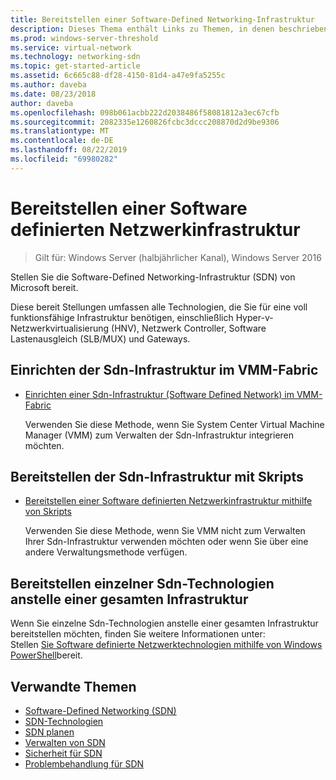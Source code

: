 ```yaml
---
title: Bereitstellen einer Software-Defined Networking-Infrastruktur
description: Dieses Thema enthält Links zu Themen, in denen beschrieben wird, wie Sie eine Sdn-Infrastruktur (Software Defined Network) mithilfe von Skripts in Windows Server 2016 bereitstellen.
ms.prod: windows-server-threshold
ms.service: virtual-network
ms.technology: networking-sdn
ms.topic: get-started-article
ms.assetid: 6c665c88-df28-4150-81d4-a47e9fa5255c
ms.author: daveba
ms.date: 08/23/2018
author: daveba
ms.openlocfilehash: 098b061acbb222d2038486f58081812a3ec67cfb
ms.sourcegitcommit: 2082335e1260826fcbc3dccc208870d2d9be9306
ms.translationtype: MT
ms.contentlocale: de-DE
ms.lasthandoff: 08/22/2019
ms.locfileid: "69980282"
---
```

# <a name="deploy-a-software-defined-network-infrastructure"></a>Bereitstellen einer Software definierten Netzwerkinfrastruktur

>Gilt für: Windows Server (halbjährlicher Kanal), Windows Server 2016

Stellen Sie die Software-Defined Networking-Infrastruktur (SDN) von Microsoft bereit.   
  
Diese bereit Stellungen umfassen alle Technologien, die Sie für eine voll funktionsfähige Infrastruktur benötigen, einschließlich Hyper-v-Netzwerkvirtualisierung (HNV), Netzwerk Controller, Software Lastenausgleich (SLB/MUX) und Gateways.  
  
## <a name="set-up-sdn-infrastructure-in-the-vmm-fabric"></a>Einrichten der Sdn-Infrastruktur im VMM-Fabric



  
-   [Einrichten einer Sdn-Infrastruktur (Software Defined Network) im VMM-Fabric](https://docs.microsoft.com/system-center/vmm/deploy-sdn)  
  
    Verwenden Sie diese Methode, wenn Sie System Center Virtual Machine Manager (VMM) zum Verwalten der Sdn-Infrastruktur integrieren möchten.  
 
## <a name="deploy-sdn-infrastructure-using-scripts"></a>Bereitstellen der Sdn-Infrastruktur mit Skripts
 
-   [Bereitstellen einer Software definierten Netzwerkinfrastruktur mithilfe von Skripts](../../sdn/deploy/Deploy-a-Software-Defined-Network-infrastructure-using-scripts.md)  
  
    Verwenden Sie diese Methode, wenn Sie VMM nicht zum Verwalten Ihrer Sdn-Infrastruktur verwenden möchten oder wenn Sie über eine andere Verwaltungsmethode verfügen.  


## <a name="deploy-individual-sdn-technologies-instead-of-an-entire-infrastructure"></a>Bereitstellen einzelner Sdn-Technologien anstelle einer gesamten Infrastruktur  
 Wenn Sie einzelne Sdn-Technologien anstelle einer gesamten Infrastruktur bereitstellen möchten, finden Sie weitere Informationen unter:  
Stellen [Sie Software definierte Netzwerktechnologien mithilfe von Windows PowerShell](Deploy-Software-Defined-Network-Technologies-using-Windows-PowerShell.md)bereit.    
  




  


## <a name="related-topics"></a>Verwandte Themen
- [Software-Defined Networking (SDN)](../Software-Defined-Networking--SDN-.md)  
- [SDN-Technologien](../technologies/Software-Defined-Networking-Technologies.md)  
- [SDN planen](../plan/plan-a-software-defined-network-infrastructure.md)  
- [Verwalten von SDN](../manage/manage-sdn.md)
- [Sicherheit für SDN](../security/sdn-security-top.md)
- [Problembehandlung für SDN](../troubleshoot/Troubleshoot-Software-Defined-Networking.md)